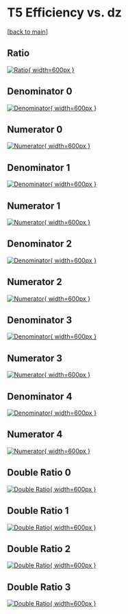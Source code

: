 # T5 Efficiency vs. dz

[[back to main](./)]



## Ratio

[![Ratio](../mtv/var/T5_base_321_1_eff_dz.png){ width=600px }](../mtv/var/T5_base_321_1_eff_dz.pdf)

## Denominator 0

[![Denominator](../mtv/den/T5_base_321_1_eff_dz_den0.png){ width=600px }](../mtv/den/T5_base_321_1_eff_dz_den0.pdf)

## Numerator 0

[![Numerator](../mtv/num/T5_base_321_1_eff_dz_num0.png){ width=600px }](../mtv/num/T5_base_321_1_eff_dz_num0.pdf)

## Denominator 1

[![Denominator](../mtv/den/T5_base_321_1_eff_dz_den1.png){ width=600px }](../mtv/den/T5_base_321_1_eff_dz_den1.pdf)

## Numerator 1

[![Numerator](../mtv/num/T5_base_321_1_eff_dz_num1.png){ width=600px }](../mtv/num/T5_base_321_1_eff_dz_num1.pdf)

## Denominator 2

[![Denominator](../mtv/den/T5_base_321_1_eff_dz_den2.png){ width=600px }](../mtv/den/T5_base_321_1_eff_dz_den2.pdf)

## Numerator 2

[![Numerator](../mtv/num/T5_base_321_1_eff_dz_num2.png){ width=600px }](../mtv/num/T5_base_321_1_eff_dz_num2.pdf)

## Denominator 3

[![Denominator](../mtv/den/T5_base_321_1_eff_dz_den3.png){ width=600px }](../mtv/den/T5_base_321_1_eff_dz_den3.pdf)

## Numerator 3

[![Numerator](../mtv/num/T5_base_321_1_eff_dz_num3.png){ width=600px }](../mtv/num/T5_base_321_1_eff_dz_num3.pdf)

## Denominator 4

[![Denominator](../mtv/den/T5_base_321_1_eff_dz_den4.png){ width=600px }](../mtv/den/T5_base_321_1_eff_dz_den4.pdf)

## Numerator 4

[![Numerator](../mtv/num/T5_base_321_1_eff_dz_num4.png){ width=600px }](../mtv/num/T5_base_321_1_eff_dz_num4.pdf)

## Double Ratio 0

[![Double Ratio](../mtv/ratio/T5_base_321_1_eff_dz_ratio0.png){ width=600px }](../mtv/ratio/T5_base_321_1_eff_dz_ratio0.pdf)

## Double Ratio 1

[![Double Ratio](../mtv/ratio/T5_base_321_1_eff_dz_ratio1.png){ width=600px }](../mtv/ratio/T5_base_321_1_eff_dz_ratio1.pdf)

## Double Ratio 2

[![Double Ratio](../mtv/ratio/T5_base_321_1_eff_dz_ratio2.png){ width=600px }](../mtv/ratio/T5_base_321_1_eff_dz_ratio2.pdf)

## Double Ratio 3

[![Double Ratio](../mtv/ratio/T5_base_321_1_eff_dz_ratio3.png){ width=600px }](../mtv/ratio/T5_base_321_1_eff_dz_ratio3.pdf)


